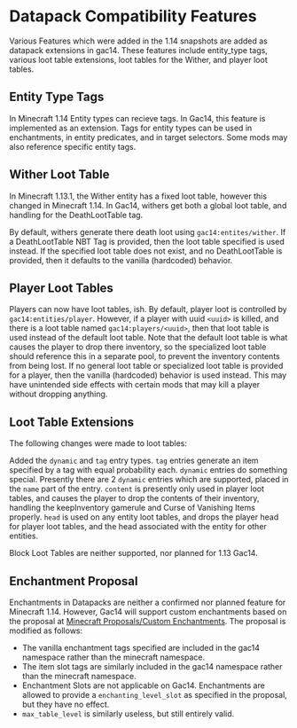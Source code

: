 # Datapack Compatibility Features #
Various Features which were added in the 1.14 snapshots are added as datapack extensions in gac14. These features include entity_type tags, various loot table extensions, loot tables for the Wither, and player loot tables. 

## Entity Type Tags ##
In Minecraft 1.14 Entity types can recieve tags. In Gac14, this feature is implemented as an extension. Tags for entity types can be used in enchantments, in entity predicates, and in target selectors. 
Some mods may also reference specific entity tags. 

## Wither Loot Table ##
In Minecraft 1.13.1, the Wither entity has a fixed loot table, however this changed in Minecraft 1.14. 
In Gac14, withers get both a global loot table, and handling for the DeathLootTable tag. 

By default, withers generate there death loot using `gac14:entites/wither`. If a DeathLootTable NBT Tag is provided, then the loot table specified is used instead. 
If the specified loot table does not exist, and no DeathLootTable is provided, then it defaults to the vanilla (hardcoded) behavior. 

## Player Loot Tables ##

Players can now have loot tables, ish. By default, player loot is controlled by `gac14:entities/player`. However, if a player with uuid `<uuid>` is killed, and there is a loot table named `gac14:players/<uuid>`, then that loot table is used instead of the default loot table. 
Note that the default loot table is what causes the player to drop there inventory, so the specialized loot table should reference this in a separate pool, to prevent the inventory contents from being lost. 
If no general loot table or specialized loot table is provided for a player, then the vanilla (hardcoded) behavior is used instead. 
This may have unintended side effects with certain mods that may kill a player without dropping anything. 

## Loot Table Extensions ##
The following changes were made to loot tables:

Added the `dynamic` and `tag` entry types. 
`tag` entries generate an item specified by a tag with equal probability each. 
`dynamic` entries do something special. 
Presently there are 2 `dynamic` entries which are supported, placed in the `name` part of the entry. 
`content` is presently only used in player loot tables, and causes the player to drop the contents of their inventory, handling the keepInventory gamerule and Curse of Vanishing Items properly. 
`head` is used on any entity loot tables, and drops the player head for player loot tables, and the head associated with the entity for other entities. 

Block Loot Tables are neither supported, nor planned for 1.13 Gac14. 

## Enchantment Proposal ##
Enchantments in Datapacks are neither a confirmed nor planned feature for Minecraft 1.14. However, Gac14 will support custom enchantments based on the proposal at [Minecraft Proposals/Custom Enchantments](https://github.com/chorman0773/Minecraft-Proposals/tree/master/Custom%20Enchantments). 
The proposal is modified as follows:

* The vanilla enchantment tags specified are included in the gac14 namespace rather than the minecraft namespace. 
* The item slot tags are similarly included in the gac14 namespace rather than the minecraft namespace. 
* Enchantment Slots are not applicable on Gac14. Enchantments are allowed to provide a `enchanting_level_slot` as specified in the proposal, but they have no effect. 
* `max_table_level` is similarly useless, but still entirely valid. 



